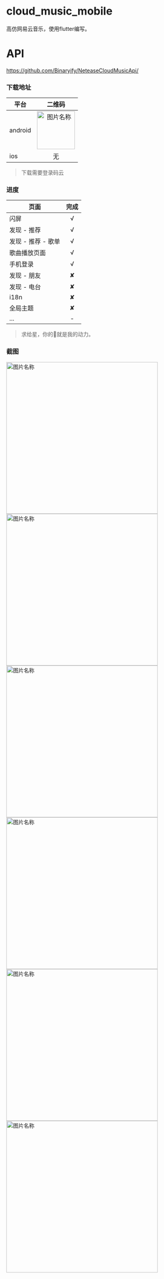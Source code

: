 <!--
 * @Descripttion: QQ: 964453362
 * @version: 
 * @Author: 웃□宇♂
 * @Date: 2019-08-11 20:52:39
 * @LastEditors: 웃□宇♂
 * @LastEditTime: 2019-08-11 21:10:55
 -->
# cloud_music_mobile
高仿网易云音乐，使用flutter编写。

# API
https://github.com/Binaryify/NeteaseCloudMusicApi/

### 下载地址
平台|二维码|
---|:--:|
android|<img src="Screenshots/下载.png" width = "100" alt="图片名称"/>|
ios|无|
> 下载需要登录码云

### 进度
页面|完成|
---|:--:|
闪屏|√|
发现 - 推荐|√|
发现 - 推荐 - 歌单|√|
歌曲播放页面|√|
手机登录|√|
发现 - 朋友|✘|
发现 - 电台|✘|
i18n|✘|
全局主题|✘|
...|-|
> 求给星，你的🖤就是我的动力。



### 截图
<img src="Screenshots/01.png" width = "400" alt="图片名称"/>
<img src="Screenshots/03.png" width = "400" alt="图片名称"/>
<img src="Screenshots/02.png" width = "400" alt="图片名称"/>

<img src="Screenshots/06.png" width = "400" alt="图片名称"/>
<img src="Screenshots/05.png" width = "400" alt="图片名称"/>
<img src="Screenshots/04.png" width = "400" alt="图片名称"/>

